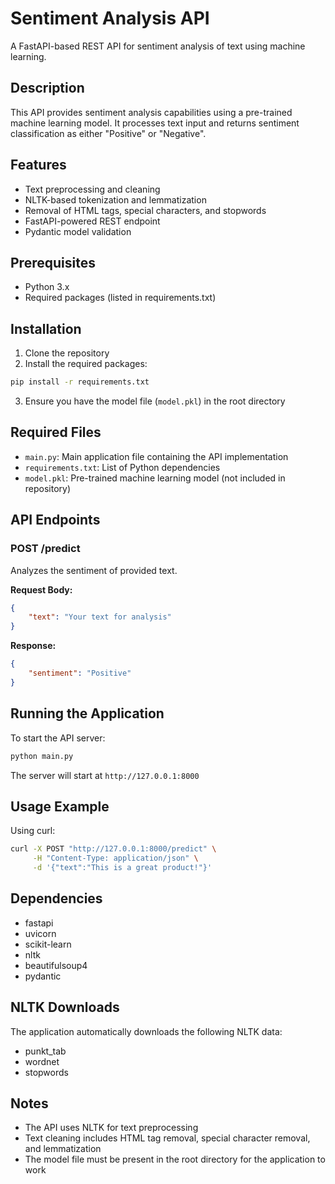 # Sentiment Analysis API

A FastAPI-based REST API for sentiment analysis of text using machine learning.

## Description

This API provides sentiment analysis capabilities using a pre-trained machine learning model. It processes text input and returns sentiment classification as either "Positive" or "Negative".

## Features

- Text preprocessing and cleaning
- NLTK-based tokenization and lemmatization
- Removal of HTML tags, special characters, and stopwords
- FastAPI-powered REST endpoint
- Pydantic model validation

## Prerequisites

- Python 3.x
- Required packages (listed in requirements.txt)

## Installation

1. Clone the repository
2. Install the required packages:
```bash
pip install -r requirements.txt
```
3. Ensure you have the model file (`model.pkl`) in the root directory

## Required Files

- `main.py`: Main application file containing the API implementation
- `requirements.txt`: List of Python dependencies
- `model.pkl`: Pre-trained machine learning model (not included in repository)

## API Endpoints

### POST /predict

Analyzes the sentiment of provided text.

**Request Body:**
```json
{
    "text": "Your text for analysis"
}
```

**Response:**
```json
{
    "sentiment": "Positive"
}
```

## Running the Application

To start the API server:

```bash
python main.py
```

The server will start at `http://127.0.0.1:8000`

## Usage Example

Using curl:
```bash
curl -X POST "http://127.0.0.1:8000/predict" \
     -H "Content-Type: application/json" \
     -d '{"text":"This is a great product!"}'
```

## Dependencies

- fastapi
- uvicorn
- scikit-learn
- nltk
- beautifulsoup4
- pydantic

## NLTK Downloads

The application automatically downloads the following NLTK data:
- punkt_tab
- wordnet
- stopwords

## Notes

- The API uses NLTK for text preprocessing
- Text cleaning includes HTML tag removal, special character removal, and lemmatization
- The model file must be present in the root directory for the application to work
